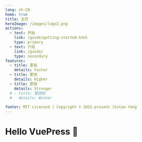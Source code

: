 ```yaml
---
lang: zh-CN
home: true
title: 主页
heroImage: /images/logo2.png
actions:
  - text: 开始
    link: /guide/getting-started.html
    type: primary
  - text: 介绍
    link: /guide/
    type: secondary
features:
  - title: 更高
    details: Faster
  - title: 更快
    details: Higher
  - title: 更强
    details: Stronger
  # - title: 更团结
  #   details: Winter
    
footer: MIT Licensed | Copyright © 2022-present Jintao Yang
---
```


# Hello VuePress 🚀

<!-- VuePress 2 已经发布 :tada: ！ -->